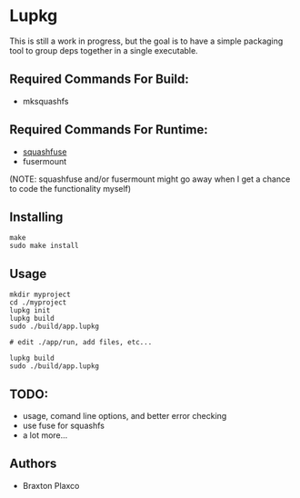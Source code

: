 # Lupkg
This is still a work in progress, but the goal is to have a simple packaging
tool to group deps together in a single executable.

## Required Commands For Build:
* mksquashfs

## Required Commands For Runtime:
* [squashfuse](https://github.com/vasi/squashfuse/)
* fusermount

(NOTE: squashfuse and/or fusermount might go away when I get a chance to code the
functionality myself)

## Installing
```
make
sudo make install
```

## Usage
```
mkdir myproject
cd ./myproject
lupkg init
lupkg build
sudo ./build/app.lupkg

# edit ./app/run, add files, etc...

lupkg build
sudo ./build/app.lupkg
```

## TODO:
* usage, comand line options, and better error checking
* use fuse for squashfs
* a lot more...

## Authors
* Braxton Plaxco
